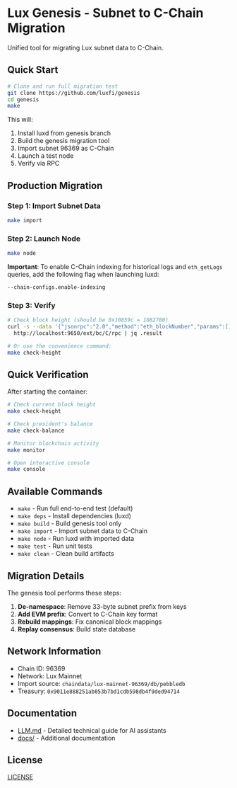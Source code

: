 # Lux Genesis - Subnet to C-Chain Migration

Unified tool for migrating Lux subnet data to C-Chain.

## Quick Start

```bash
# Clone and run full migration test
git clone https://github.com/luxfi/genesis
cd genesis
make
```

This will:
1. Install luxd from genesis branch
2. Build the genesis migration tool
3. Import subnet 96369 as C-Chain
4. Launch a test node
5. Verify via RPC

## Production Migration

### Step 1: Import Subnet Data
```bash
make import
```

### Step 2: Launch Node
```bash
make node
```

**Important**: To enable C-Chain indexing for historical logs and `eth_getLogs` queries, add the following flag when launching luxd:
```bash
--chain-configs.enable-indexing
```

### Step 3: Verify
```bash
# Check block height (should be 0x10859c = 1082780)
curl -s --data '{"jsonrpc":"2.0","method":"eth_blockNumber","params":[],"id":1}' \
  http://localhost:9650/ext/bc/C/rpc | jq .result

# Or use the convenience command:
make check-height
```

## Quick Verification

After starting the container:

```bash
# Check current block height
make check-height

# Check president's balance  
make check-balance

# Monitor blockchain activity
make monitor

# Open interactive console
make console
```

## Available Commands

- `make` - Run full end-to-end test (default)
- `make deps` - Install dependencies (luxd)
- `make build` - Build genesis tool only
- `make import` - Import subnet data to C-Chain
- `make node` - Run luxd with imported data
- `make test` - Run unit tests
- `make clean` - Clean build artifacts

## Migration Details

The genesis tool performs these steps:

1. **De-namespace**: Remove 33-byte subnet prefix from keys
2. **Add EVM prefix**: Convert to C-Chain key format
3. **Rebuild mappings**: Fix canonical block mappings
4. **Replay consensus**: Build state database

## Network Information

- Chain ID: 96369
- Network: Lux Mainnet
- Import source: `chaindata/lux-mainnet-96369/db/pebbledb`
- Treasury: `0x9011e888251ab053b7bd1cdb598db4f9ded94714`

## Documentation

- [LLM.md](LLM.md) - Detailed technical guide for AI assistants
- [docs/](docs/) - Additional documentation

## License

[LICENSE](LICENSE)
